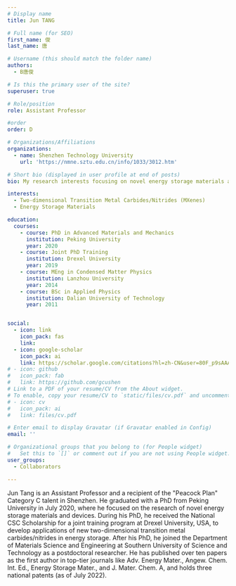 ```yaml
---
# Display name
title: Jun TANG

# Full name (for SEO)
first_name: 俊
last_name: 唐

# Username (this should match the folder name)
authors:
  - B唐俊

# Is this the primary user of the site?
superuser: true

# Role/position
role: Assistant Professor

#order
order: D

# Organizations/Affiliations
organizations:
  - name: Shenzhen Technology University
    url: 'https://nmne.sztu.edu.cn/info/1033/3012.htm'

# Short bio (displayed in user profile at end of posts)
bio: My research interests focusing on novel energy storage materials and devices.

interests:
  - Two-dimensional Transition Metal Carbides/Nitrides (MXenes)
  - Energy Storage Materials

education:
  courses:
    - course: PhD in Advanced Materials and Mechanics
      institution: Peking University
      year: 2020
    - course: Joint PhD Training
      institution: Drexel University
      year: 2019
    - course: MEng in Condensed Matter Physics
      institution: Lanzhou University
      year: 2014
    - course: BSc in Applied Physics
      institution: Dalian University of Technology
      year: 2011


social:
  - icon: link
    icon_pack: fas
    link: 
  - icon: google-scholar
    icon_pack: ai
    link: https://scholar.google.com/citations?hl=zh-CN&user=80F_p9sAAAAJ
# - icon: github
#   icon_pack: fab
#   link: https://github.com/gcushen
# Link to a PDF of your resume/CV from the About widget.
# To enable, copy your resume/CV to `static/files/cv.pdf` and uncomment the lines below.
# - icon: cv
#   icon_pack: ai
#   link: files/cv.pdf

# Enter email to display Gravatar (if Gravatar enabled in Config)
email: ''

# Organizational groups that you belong to (for People widget)
#   Set this to `[]` or comment out if you are not using People widget.
user_groups:
  - Collaborators

---
```


Jun Tang is an Assistant Professor and a recipient of the "Peacock Plan" Category C talent in Shenzhen. He graduated with a PhD from Peking University in July 2020, where he focused on the research of novel energy storage materials and devices. During his PhD, he received the National CSC Scholarship for a joint training program at Drexel University, USA, to develop applications of new two-dimensional transition metal carbides/nitrides in energy storage. After his PhD, he joined the Department of Materials Science and Engineering at Southern University of Science and Technology as a postdoctoral researcher. He has published over ten papers as the first author in top-tier journals like Adv. Energy Mater., Angew. Chem. Int. Ed., Energy Storage Mater., and J. Mater. Chem. A, and holds three national patents (as of July 2022).

